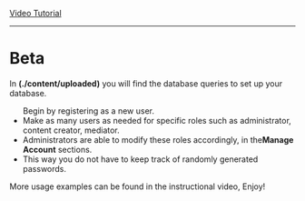 <a href="https://raw.githubusercontent.com/morlinski/phpCMS/master/videos/2017-06-13-12-52-19.mp4">Video Tutorial</a>

<hr/>

<h1>Beta</h1>
<p>In <strong>(./content/uploaded)</strong> you will find the database queries to set up your database.</p>
<ul>
Begin by registering as a new user.
<li>Make as many users as needed for specific roles such as administrator, content creator, mediator.</li>
<li>Administrators are able to modify these roles accordingly, in the<strong>Manage Account</strong> sections.</li>
<li>This way you do not have to keep track of randomly generated passwords.</li>
</ul>

<p>More usage examples can be found in the instructional video, Enjoy!</p>
